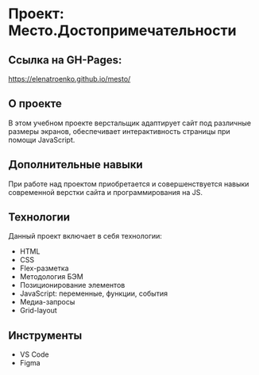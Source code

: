 # Проект: Место.Достопримечательности 

## Ссылка на GH-Pages:
https://elenatroenko.github.io/mesto/

## О проекте
В этом учебном проекте верстальщик адаптирует сайт под различные размеры экранов, обеспечивает интерактивность страницы при помощи JavaScript.

## Дополнительные навыки
При работе над проектом приобретается и совершенствуется навыки современной верстки сайта и программирования на JS.

## Технологии
Данный проект включает в себя технологии:
* HTML
* CSS
* Flex-разметка
* Методология БЭМ
* Позиционирование элементов
* JavaScript: переменные, функции, события
* Медиа-запросы
* Grid-layout

## Инструменты
* VS Code
* Figma
